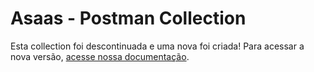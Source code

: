 # Asaas - Postman Collection

Esta collection foi descontinuada e uma nova foi criada! Para acessar a nova versão, [acesse nossa documentação](https://docs.asaas.com/docs/postman).
